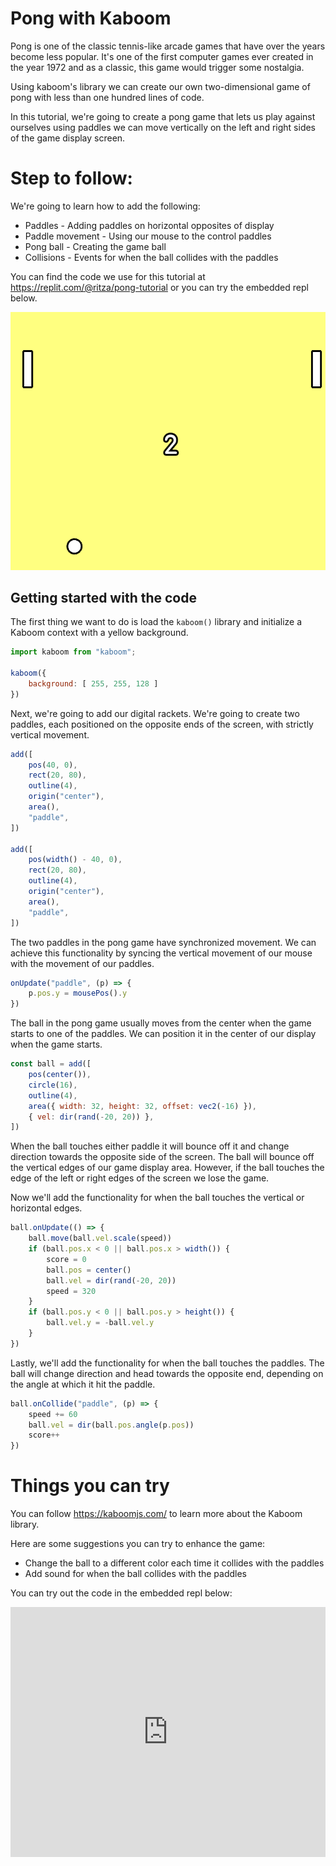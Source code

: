 # Pong with Kaboom

Pong is one of the classic tennis-like arcade games that have over the years become less popular. It's one of the first computer games ever created in the year 1972 and as a classic, this game would trigger some nostalgia.

Using kaboom's library we can create our own two-dimensional game of pong with less than one hundred lines of code. 

In this tutorial, we're going to create a pong game that lets us play against ourselves using paddles we can move vertically on the left and right sides of the game display screen.

# Step to follow:

We're going to learn how to add the following:

- Paddles - Adding paddles on horizontal opposites of display
- Paddle movement - Using our mouse to the control paddles
- Pong ball - Creating the game ball
- Collisions - Events for when the ball collides with the paddles

You can find the code we use for this tutorial at https://replit.com/@ritza/pong-tutorial or you can try the embedded repl below.

![Pong](tutorials/pong.png)

## Getting started with the code

The first thing we want to do is load the `kaboom()` library and initialize a Kaboom context with a yellow background. 

```js
import kaboom from "kaboom";

kaboom({
    background: [ 255, 255, 128 ]
})
```

Next, we're going to add our digital rackets. We're going to create two paddles, each positioned on the opposite ends of the screen, with strictly vertical movement.

```js
add([
    pos(40, 0),
    rect(20, 80),
    outline(4),
    origin("center"),
    area(),
    "paddle",
])

add([
    pos(width() - 40, 0),
    rect(20, 80),
    outline(4),
    origin("center"),
    area(),
    "paddle",
])
```

The two paddles in the pong game have synchronized movement. We can achieve this functionality by syncing the vertical movement of our mouse with the movement of our paddles.

```js
onUpdate("paddle", (p) => {
    p.pos.y = mousePos().y
})
```

The ball in the pong game usually moves from the center when the game starts to one of the paddles. We can position it in the center of our display when the game starts.

```js
const ball = add([
    pos(center()),
    circle(16),
    outline(4),
    area({ width: 32, height: 32, offset: vec2(-16) }),
    { vel: dir(rand(-20, 20)) },
])
```

When the ball touches either paddle it will bounce off it and change direction towards the opposite side of the screen. The ball will bounce off the vertical edges of our game display area. However, if the ball touches the edge of the left or right edges of the screen we lose the game.

Now we'll add the functionality for when the ball touches the vertical or horizontal edges.

```js
ball.onUpdate(() => {
    ball.move(ball.vel.scale(speed))
    if (ball.pos.x < 0 || ball.pos.x > width()) {
        score = 0
        ball.pos = center()
        ball.vel = dir(rand(-20, 20))
        speed = 320
    }
    if (ball.pos.y < 0 || ball.pos.y > height()) {
        ball.vel.y = -ball.vel.y
    }
})
```

Lastly, we'll add the functionality for when the ball touches the paddles. The ball will change direction and head towards the opposite end, depending on the angle at which it hit the paddle.

```js
ball.onCollide("paddle", (p) => {
    speed += 60
    ball.vel = dir(ball.pos.angle(p.pos))
    score++
})
```

# Things you can try

You can follow https://kaboomjs.com/ to learn more about the Kaboom library.

Here are some suggestions you can try to enhance the game:

- Change the ball to a different color each time it collides with the paddles
- Add sound for when the ball collides with the paddles

You can try out the code in the embedded repl below:

<iframe height="400px" width="100%" src="https://replit.com/@ritza/pong-tutorial?embed=true" scrolling="no" frameborder="no" allowtransparency="true" allowfullscreen="true" sandbox="allow-forms allow-pointer-lock allow-popups allow-same-origin allow-scripts allow-modals"></iframe>
